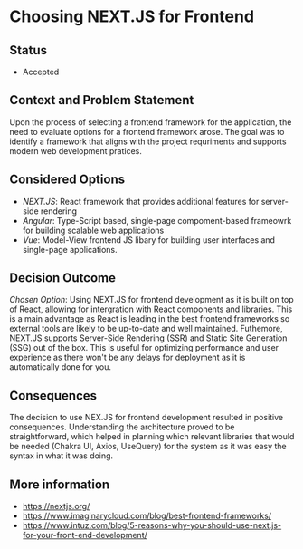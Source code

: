 
# Choosing NEXT.JS for Frontend

## Status 
- Accepted

## Context and Problem Statement 
Upon the process of selecting a frontend framework for the application, the need to evaluate options for a frontend framework arose. The goal was to identify a framework that aligns with the project requriments and supports modern web development pratices. 

## Considered Options
- _NEXT.JS_: React framework that provides additional features for server-side rendering
- _Angular_: Type-Script based, single-page compoment-based frameowrk for building scalable web applications
- _Vue_: Model-View frontend JS libary for building user interfaces and single-page applications.

## Decision Outcome 
_Chosen Option_: Using NEXT.JS for frontend development as it is built on top of React, allowing for intergration with React components and libraries. This is a main advantage as React is leading in the best frontend frameworks so external tools are likely to be up-to-date and well maintained. Futhemore, NEXT.JS supports Server-Side Rendering (SSR) and Static Site Generation (SSG) out of the box. This is useful for optimizing performance and user experience as there won't be any delays for deployment as it is automatically done for you.

## Consequences
The decision to use NEX.JS for frontend development resulted in positive consequences. Understanding the architecture proved to be straightforward, which helped in planning which relevant libraries that would be needed (Chakra UI, Axios, UseQuery) for the system as it was easy the syntax in what it was doing.

## More information 
- https://nextjs.org/
- https://www.imaginarycloud.com/blog/best-frontend-frameworks/
- https://www.intuz.com/blog/5-reasons-why-you-should-use-next.js-for-your-front-end-development/
